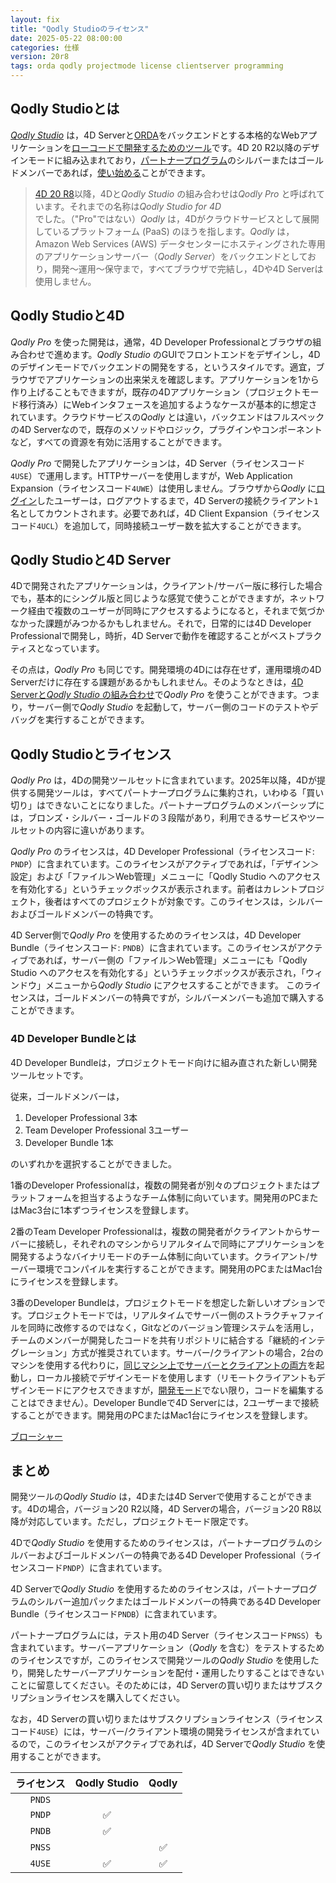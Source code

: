 ```yaml
---
layout: fix
title: "Qodly Studioのライセンス"
date: 2025-05-22 08:00:00
categories: 仕様
version: 20r8
tags: orda qodly projectmode license clientserver programming
---
```


## Qodly Studioとは

[*Qodly Studio*](https://blog.4d.com/ja/introducing-qodly-studio/) は，4D Serverと[ORDA](https://developer.4d.com/docs/ja/ORDA/overview)をバックエンドとする本格的なWebアプリケーションを[ローコードで開発するためのツール](https://blog.4d.com/ja/master-web-applications-with-4d-qodly-pro-a-tutorial-series/)です。4D 20 R2以降のデザインモードに組み込まれており，[パートナープログラム](https://jp.4d.com/4d-partner-program)のシルバーまたはゴールドメンバーであれば，[使い始める](https://blog.4d.com/ja/get-started-with-qodly-studio/)ことができます。

> [4D 20 R8](https://blog.4d.com/ja/4d-qodly-pro-whats-new-in-4d-20-r8/)以降，4Dと*Qodly Studio* の組み合わせは*Qodly Pro* と呼ばれています。それまでの名称は*Qodly Studio for 4D* でした。（"Pro"ではない）*Qodly* は，4Dがクラウドサービスとして展開しているプラットフォーム (PaaS) のほうを指します。*Qodly* は，Amazon Web Services (AWS) データセンターにホスティングされた専用のアプリケーションサーバー（*Qodly Server*）をバックエンドとしており，開発〜運用〜保守まで，すべてブラウザで完結し，4Dや4D Serverは使用しません。

## Qodly Studioと4D

*Qodly Pro* を使った開発は，通常，4D Developer Professionalとブラウザの組み合わせで進めます。*Qodly Studio* のGUIでフロントエンドをデザインし，4Dのデザインモードでバックエンドの開発をする，というスタイルです。適宜，ブラウザでアプリケーションの出来栄えを確認します。アプリケーションを1から作り上げることもできますが，既存の4Dアプリケーション（プロジェクトモード移行済み）にWebインタフェースを追加するようなケースが基本的に想定されています。クラウドサービスの*Qodly* とは違い，バックエンドはフルスペックの4D Serverなので，既存のメソッドやロジック，プラグインやコンポーネントなど，すべての資源を有効に活用することができます。

*Qodly Pro* で開発したアプリケーションは，4D Server（ライセンスコード`4USE`）で運用します。HTTPサーバーを使用しますが，Web Application Expansion（ライセンスコード`4UWE`）は使用しません。ブラウザから*Qodly* に[ログイン](https://blog.4d.com/ja/improved-4d-client-licenses-usage-with-qodly-studio-for-4d/)したユーザーは，ログアウトするまで，4D Serverの接続クライアント`1`名としてカウントされます。必要であれば，4D Client Expansion（ライセンスコード`4UCL`）を追加して，同時接続ユーザー数を拡大することができます。

## Qodly Studioと4D Server

4Dで開発されたアプリケーションは，クライアント/サーバー版に移行した場合でも，基本的にシングル版と同じような感覚で使うことができますが，ネットワーク経由で複数のユーザーが同時にアクセスするようになると，それまで気づかなかった課題がみつかるかもしれません。それで，日常的には4D Developer Professionalで開発し，時折，4D Serverで動作を確認することがベストプラクティスとなっています。

その点は，*Qodly Pro* も同じです。開発環境の4Dには存在せず，運用環境の4D Serverだけに存在する課題があるかもしれません。そのようなときは，[4D Serverと*Qodly Studio* の組み合わせ](https://blog.4d.com/ja/access-qodly-studio-for-4d-directly-from-your-4d-server-to-test-and-debug-your-code/)で*Qodly Pro* を使うことができます。つまり，サーバー側で*Qodly Studio* を起動して，サーバー側のコードのテストやデバッグを実行することができます。

## Qodly Studioとライセンス

*Qodly Pro* は，4Dの開発ツールセットに含まれています。2025年以降，4Dが提供する開発ツールは，すべてパートナープログラムに集約され，いわゆる「買い切り」はできないことになりました。パートナープログラムのメンバーシップには，ブロンズ・シルバー・ゴールドの３段階があり，利用できるサービスやツールセットの内容に違いがあります。

*Qodly Pro* のライセンスは，4D Developer Professional（ライセンスコード: `PNDP`）に含まれています。このライセンスがアクティブであれば，「デザイン＞設定」および「ファイル＞Web管理」メニューに「Qodly Studio へのアクセスを有効化する」というチェックボックスが表示されます。前者はカレントプロジェクト，後者はすべてのプロジェクトが対象です。このライセンスは，シルバーおよびゴールドメンバーの特典です。

4D Server側で*Qodly Pro* を使用するためのライセンスは，4D Developer Bundle（ライセンスコード: `PNDB`）に含まれています。このライセンスがアクティブであれば，サーバー側の「ファイル＞Web管理」メニューにも「Qodly Studio へのアクセスを有効化する」というチェックボックスが表示され，「ウィンドウ」メニューから*Qodly Studio* にアクセスすることができます。 このライセンスは，ゴールドメンバーの特典ですが，シルバーメンバーも追加で購入することができます。

### 4D Developer Bundleとは

4D Developer Bundleは，プロジェクトモード向けに組み直された新しい開発ツールセットです。

従来，ゴールドメンバーは，

1. Developer Professional 3本
2. Team Developer Professional 3ユーザー
3. Developer Bundle 1本

のいずれかを選択することができました。

1番のDeveloper Professionalは，複数の開発者が別々のプロジェクトまたはプラットフォームを担当するようなチーム体制に向いています。開発用のPCまたはMac3台に1本ずつライセンスを登録します。

2番のTeam Developer Professionalは，複数の開発者がクライアントからサーバーに接続し，それぞれのマシンからリアルタイムで同時にアプリケーションを開発するようなバイナリモードのチーム体制に向いています。クライアント/サーバー環境でコンパイルを実行することができます。開発用のPCまたはMac1台にライセンスを登録します。

3番のDeveloper Bundleは，プロジェクトモードを想定した新しいオプションです。プロジェクトモードでは，リアルタイムでサーバー側のストラクチャファイルを同時に改修するのではなく，Gitなどのバージョン管理システムを活用し，チームのメンバーが開発したコードを共有リポジトリに結合する「継続的インテグレーション」方式が推奨されています。サーバー/クライアントの場合，2台のマシンを使用する代わりに，[同じマシン上でサーバーとクライアントの両方](https://developer.4d.com/docs/ja/Desktop/clientServer#4d-と-4d-server-の同じマシン上での使用)を起動し，ローカル接続でデザインモードを使用します（リモートクライアントもデザインモードにアクセスできますが，[開発モード](https://blog.4d.com/ja/developing-concurrently-on-4d-server-in-project-mode/)でない限り，コードを編集することはできません）。Developer Bundleで4D Serverには，2ユーザーまで接続することができます。開発用のPCまたはMac1台にライセンスを登録します。

<i class="fa fa-external-link" aria-hidden="true"></i> [ブローシャー](https://download.4d.com/Documents/Website/PartnerProgram/JP/PartnerProgram_Brochure_jp.pdf)

## まとめ

開発ツールの*Qodly Studio* は，4Dまたは4D Serverで使用することができます。4Dの場合，バージョン20 R2以降，4D Serverの場合，バージョン20 R8以降が対応しています。ただし，プロジェクトモード限定です。

4Dで*Qodly Studio* を使用するためのライセンスは，パートナープログラムのシルバーおよびゴールドメンバーの特典である4D Developer Professional（ライセンスコード`PNDP`）に含まれています。

4D Serverで*Qodly Studio* を使用するためのライセンスは，パートナープログラムのシルバー追加パックまたはゴールドメンバーの特典である4D Developer Bundle（ライセンスコード`PNDB`）に含まれています。

パートナープログラムには，テスト用の4D Server（ライセンスコード`PNSS`）も含まれています。サーバーアプリケーション（*Qodly* を含む）をテストするためのライセンスですが，このライセンスで開発ツールの*Qodly Studio* を使用したり，開発したサーバーアプリケーションを配付・運用したりすることはできないことに留意してください。そのためには，4D Serverの買い切りまたはサブスクリプションライセンスを購入してください。

なお，4D Serverの買い切りまたはサブスクリプションライセンス（ライセンスコード`4USE`）には，サーバー/クライアント環境の開発ライセンスが含まれているので，このライセンスがアクティブであれば，4D Serverで*Qodly Studio* を使用することができます。

|ライセンス|Qodly Studio|Qodly|
|:-:|:-:|:-:|
|`PNDS`|||
|`PNDP`|✅||
|`PNDB`|✅||
|`PNSS`||✅|
|`4USE`|✅|✅|

